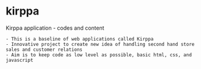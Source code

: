 # kirppa
 Kirppa application - codes and content

    - This is a baseline of web applications called Kirppa
    - Innovative project to create new idea of handling second hand store sales and customer relations
    - Aim is to keep code as low level as possible, basic html, css, and javascript